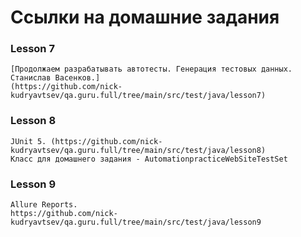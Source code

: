 # Ссылки на домашние задания
### Lesson 7
    [Продолжаем разрабатывать автотесты. Генерация тестовых данных. Станислав Васенков.]
    (https://github.com/nick-kudryavtsev/qa.guru.full/tree/main/src/test/java/lesson7)
### Lesson 8
    JUnit 5. (https://github.com/nick-kudryavtsev/qa.guru.full/tree/main/src/test/java/lesson8)
    Класс для домашнего задания - AutomationpracticeWebSiteTestSet
### Lesson 9
    Allure Reports.
    https://github.com/nick-kudryavtsev/qa.guru.full/tree/main/src/test/java/lesson9
    